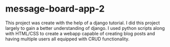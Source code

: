 # message-board-app-2

This project was create with the help of a django tutorial. I did this project largely to gain a better understanding of django.
I used python scripts along with HTML/CSS to create a webapp capable of creating blog posts and having multiple users all equipped with CRUD functionality.
